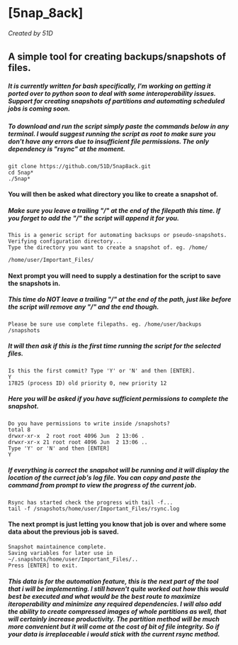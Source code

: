 # [5nap_8ack]
###### Created by 51D
## A simple tool for creating backups/snapshots of files.
##### It is currently written for bash specifically, I'm working on getting it ported over to python soon to deal with some interoperability issues. Support for creating snapshots of partitions and automating scheduled jobs is coming soon.

##### To download and run the script simply paste the commands below in any terminal. I would suggest running the script as root to make sure you don't have any errors due to insufficient file permissions. The only dependency is "rsync" at the moment.
```
git clone https://github.com/51D/5nap8ack.git 
cd 5nap*
./5nap*
```
#### You will then be asked what directory you like to create a snapshot of.
##### Make sure you leave a trailing "/" at the end of the filepath this time. If you forget to add the "/" the script will append it for you.

```
This is a generic script for automating backsups or pseudo-snapshots.
Verifying configuration directory...
Type the directory you want to create a snapshot of. eg. /home/
```
```
/home/user/Important_Files/
```

#### Next prompt you will need to supply a destination for the script to save the snapshots in.
##### This time do NOT leave a trailing "/" at the end of the path, just like before the script will remove any "/" and the end though.
```
Please be sure use complete filepaths. eg. /home/user/backups
/snapshots
```
##### It will then ask if this is the first time running the script for the selected files.
```
Is this the first commit? Type 'Y' or 'N' and then [ENTER].
Y
17825 (process ID) old priority 0, new priority 12
```
##### Here you will be asked if you have sufficient permissions to complete the snapshot.
```
Do you have permissions to write inside /snapshots? 
total 8
drwxr-xr-x  2 root root 4096 Jun  2 13:06 .
drwxr-xr-x 21 root root 4096 Jun  2 13:06 ..
Type 'Y' or 'N' and then [ENTER]
Y
```
##### If everything is correct the snapshot will be running and it will display the location of the currect job's log file. You can copy and paste the command from prompt to view the progress of the current job.
```
Rsync has started check the progress with tail -f...
tail -f /snapshots/home/user/Important_Files/rsync.log
```

#### The next prompt is just letting you know that job is over and where some data about the previous job is saved. 
```
Snapshot maintainence complete.
Saving variables for later use in ~/.snapshots/home/user/Important_Files/..
Press [ENTER] to exit.

```
##### This data is for the automation feature, this is the next part of the tool that i will be implementing. I still haven't quite worked out how this would best be executed and what would be the best route to maximize iteroperability and minimize any required dependencies. I will also add the ability to create compressed images of whole partitions as well, that will certainly increase productivity. The partition method will be much more convenient but it will come at the cost of bit of file integrity. So if your data is irreplaceable i would stick with the current rsync method.
